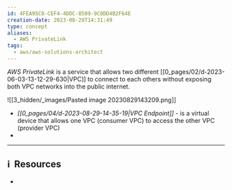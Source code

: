 ```yaml
---
id: 4FEA95C8-CEF4-4DDC-8509-9C0DD4B2F64E
creation-date: 2023-08-29T14:31:49
type: concept
aliases:
  - AWS PrivateLink
tags:
  - aws/aws-solutions-architect
---
```


*AWS PrivateLink* is a service that allows two different [[0_pages/02/d-2023-06-03-13-12-29-630|VPC]] to connect to each others without exposing both VPC networks into the public internet.   

![[3_hidden/_images/Pasted image 20230829143209.png]]
- *[[0_pages/04/d-2023-08-29-14-35-19|VPC Endpoint]]* - is a virtual device that allows one VPC (consumer VPC) to access the other VPC (provider VPC)
- 



---
## ℹ️  Resources
- 